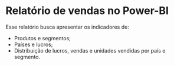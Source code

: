 <h1> Relatório de vendas no Power-BI </h1>

<p>Esse relatório busca apresentar os indicadores de:</p>
<ul>
  <li>Produtos e segmentos;</li>
  <li>Países e lucros;</li>
  <li>Distribuição de lucros, vendas e unidades vendidas por país e segmento.</li>
</ul>
